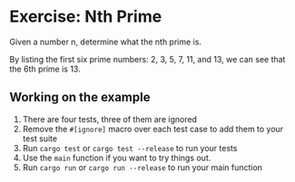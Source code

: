 # Exercise: Nth Prime

Given a number n, determine what the nth prime is.

By listing the first six prime numbers: 2, 3, 5, 7, 11, and 13, we can see that the 6th prime is 13.

## Working on the example

1. There are four tests, three of them are ignored
2. Remove the `#[ignore]` macro over each test case to add them to your test suite
3. Run `cargo test` or `cargo test --release` to run your tests
4. Use the `main` function if you want to try things out.
5. Run `cargo run` or `cargo run --release` to run your main function